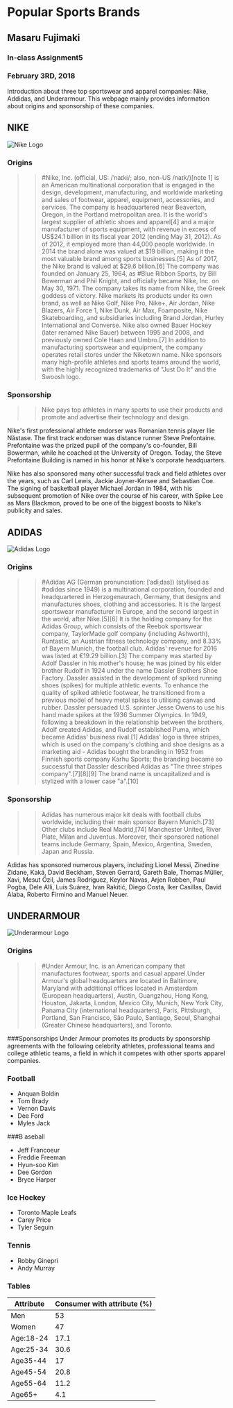 # Popular Sports Brands 
## Masaru Fujimaki
### In-class Assignment5 
### February 3RD, 2018 

Introduction about three top sportswear and apparel companies: Nike, Addidas, and Underarmour. This webpage mainly provides information about origins and sponsorship of these companies. 

## NIKE
![Nike Logo](https://github.com/hzyjlb/inclass04-TOKYO/blob/master/media/nike_logo.png)

### Origins

>> #Nike, Inc. (official, US: /ˈnaɪki/; also, non-US /naɪk/)[note 1] is an American multinational corporation that is engaged in the design, development, manufacturing, and worldwide marketing and sales of footwear, apparel, equipment, accessories, and services. The company is headquartered near Beaverton, Oregon, in the Portland metropolitan area. It is the world's largest supplier of athletic shoes and apparel[4] and a major manufacturer of sports equipment, with revenue in excess of US$24.1 billion in its fiscal year 2012 (ending May 31, 2012). As of 2012, it employed more than 44,000 people worldwide. In 2014 the brand alone was valued at $19 billion, making it the most valuable brand among sports businesses.[5] As of 2017, the Nike brand is valued at $29.6 billion.[6]
The company was founded on January 25, 1964, as #Blue Ribbon Sports, by Bill Bowerman and Phil Knight, and officially became Nike, Inc. on May 30, 1971. The company takes its name from Nike, the Greek goddess of victory. Nike markets its products under its own brand, as well as Nike Golf, Nike Pro, Nike+, Air Jordan, Nike Blazers, Air Force 1, Nike Dunk, Air Max, Foamposite, Nike Skateboarding, and subsidiaries including Brand Jordan, Hurley International and Converse. Nike also owned Bauer Hockey (later renamed Nike Bauer) between 1995 and 2008, and previously owned Cole Haan and Umbro.[7] In addition to manufacturing sportswear and equipment, the company operates retail stores under the Niketown name. Nike sponsors many high-profile athletes and sports teams around the world, with the highly recognized trademarks of "Just Do It" and the Swoosh logo.

### Sponsorship 
>>Nike pays top athletes in many sports to use their products and promote and advertise their technology and design.

Nike's first professional athlete endorser was Romanian tennis player Ilie Năstase. The first track endorser was distance runner Steve Prefontaine. Prefontaine was the prized pupil of the company's co-founder, Bill Bowerman, while he coached at the University of Oregon. Today, the Steve Prefontaine Building is named in his honor at Nike's corporate headquarters.

Nike has also sponsored many other successful track and field athletes over the years, such as Carl Lewis, Jackie Joyner-Kersee and Sebastian Coe. The signing of basketball player Michael Jordan in 1984, with his subsequent promotion of Nike over the course of his career, with Spike Lee as Mars Blackmon, proved to be one of the biggest boosts to Nike's publicity and sales.

## ADIDAS
![Adidas Logo](https://github.com/hzyjlb/inclass04-TOKYO/blob/master/media/adidas_logo.png)

### Origins
>> #Adidas AG (German pronunciation: [ˈadiˌdas]) (stylised as #ɑdidɑs since 1949) is a multinational corporation, founded and headquartered in Herzogenaurach, Germany, that designs and manufactures shoes, clothing and accessories. It is the largest sportswear manufacturer in Europe, and the second largest in the world, after Nike.[5][6] It is the holding company for the Adidas Group, which consists of the Reebok sportswear company, TaylorMade golf company (including Ashworth), Runtastic, an Austrian fitness technology company, and 8.33% of Bayern Munich, the football club. Adidas' revenue for 2016 was listed at €19.29 billion.[3]
The company was started by Adolf Dassler in his mother's house; he was joined by his elder brother Rudolf in 1924 under the name Dassler Brothers Shoe Factory. Dassler assisted in the development of spiked running shoes (spikes) for multiple athletic events. To enhance the quality of spiked athletic footwear, he transitioned from a previous model of heavy metal spikes to utilising canvas and rubber. Dassler persuaded U.S. sprinter Jesse Owens to use his hand made spikes at the 1936 Summer Olympics. In 1949, following a breakdown in the relationship between the brothers, Adolf created Adidas, and Rudolf established Puma, which became Adidas' business rival.[1]
Adidas' logo is three stripes, which is used on the company's clothing and shoe designs as a marketing aid - Adidas bought the branding in 1952 from Finnish sports company Karhu Sports; the branding became so successful that Dassler described Adidas as "The three stripes company".[7][8][9] The brand name is uncapitalized and is stylized with a lower case "a".[10]

### Sponsorship
>>Adidas has numerous major kit deals with football clubs worldwide, including their main sponsor Bayern Munich.[73] Other clubs include Real Madrid,[74] Manchester United, River Plate, Milan and Juventus. Moreover, their sponsored national teams include Germany, Spain, Mexico, Argentina, Sweden, Japan and Russia.

Adidas has sponsored numerous players, including Lionel Messi, Zinedine Zidane, Kaká, David Beckham, Steven Gerrard, Gareth Bale, Thomas Müller, Xavi, Mesut Özil, James Rodríguez, Keylor Navas, Arjen Robben, Paul Pogba, Dele Alli, Luis Suárez, Ivan Rakitić, Diego Costa, Iker Casillas, David Alaba, Roberto Firmino and Manuel Neuer.

## UNDERARMOUR
![Underarmour Logo](https://github.com/hzyjlb/inclass04-TOKYO/blob/master/media/underarmour_logo.png)

### Origins

>> #Under Armour, Inc. is an American company that manufactures footwear, sports and casual apparel.Under Armour's global headquarters are located in Baltimore, Maryland with additional offices located in Amsterdam (European headquarters), Austin, Guangzhou, Hong Kong, Houston, Jakarta, London, Mexico City, Munich, New York City, Panama City (international headquarters), Paris, Pittsburgh, Portland, San Francisco, São Paulo, Santiago, Seoul, Shanghai (Greater Chinese headquarters), and Toronto. 


###Sponsorships
Under Armour promotes its products by sponsorship agreements with the following celebrity athletes, professional teams and college athletic teams, a field in which it competes with other sports apparel companies.


### Football 
+  Anquan Boldin 
+   Tom Brady
+   Vernon Davis
+   Dee Ford
+  Myles Jack

###B aseball 
+  Jeff Francoeur
+   Freddie Freeman
+  Hyun-soo Kim
+   Dee Gordon
+   Bryce Harper

### Ice Hockey 
+   Toronto Maple Leafs
+    Carey Price
+   Tyler Seguin

### Tennis 
+  Robby Ginepri
+  Andy Murray

### Tables

| Attribute | Consumer with attribute (%)|
| ------ | ----------- |
| Men | 53 |
| Women| 47|
| Age:18-24 | 17.1|
| Age:25-34| 30.6|
|Age35-44|17|
|Age45-54|20.8|
|Age55-64|11.2|
|Age65+|4.1|
